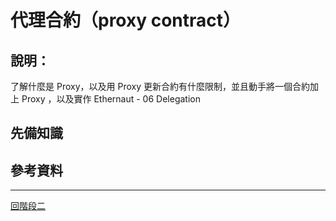 # 代理合約（proxy contract）

## 說明：
了解什麼是 Proxy，以及用 Proxy 更新合約有什麼限制，並且動手將一個合約加上 Proxy ，以及實作 Ethernaut - 06 Delegation

## 先備知識

## 參考資料

---
[回階段二](./README.md)